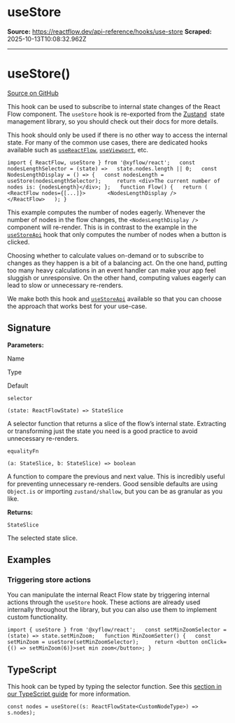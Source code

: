 # useStore

**Source:** https://reactflow.dev/api-reference/hooks/use-store
**Scraped:** 2025-10-13T10:08:32.962Z

---

# useStore()

[Source on GitHub](https://github.com/xyflow/xyflow/blob/main/packages/react/src/hooks/useStore.ts) 

This hook can be used to subscribe to internal state changes of the React Flow component. The `useStore` hook is re-exported from the [Zustand](https://github.com/pmndrs/zustand)  state management library, so you should check out their docs for more details.

This hook should only be used if there is no other way to access the internal state. For many of the common use cases, there are dedicated hooks available such as [`useReactFlow`](/api-reference/hooks/use-react-flow), [`useViewport`](/api-reference/hooks/use-viewport), etc.

`import { ReactFlow, useStore } from '@xyflow/react';   const nodesLengthSelector = (state) =>   state.nodes.length || 0;   const NodesLengthDisplay = () => {   const nodesLength = useStore(nodesLengthSelector);     return <div>The current number of nodes is: {nodesLength}</div>; };   function Flow() {   return (     <ReactFlow nodes={[...]}>       <NodesLengthDisplay />     </ReactFlow>   ); }`

This example computes the number of nodes eagerly. Whenever the number of nodes in the flow changes, the `<NodesLengthDisplay />` component will re-render. This is in contrast to the example in the [`useStoreApi`](/api-reference/hooks/use-store-api) hook that only computes the number of nodes when a button is clicked.

Choosing whether to calculate values on-demand or to subscribe to changes as they happen is a bit of a balancing act. On the one hand, putting too many heavy calculations in an event handler can make your app feel sluggish or unresponsive. On the other hand, computing values eagerly can lead to slow or unnecessary re-renders.

We make both this hook and [`useStoreApi`](/api-reference/hooks/use-store-api) available so that you can choose the approach that works best for your use-case.

## Signature[](#signature)

**Parameters:**

Name

Type

Default

[](#selector)`selector`

`(state: ReactFlowState) => StateSlice`

A selector function that returns a slice of the flow’s internal state. Extracting or transforming just the state you need is a good practice to avoid unnecessary re-renders.

[](#equalityfn)`equalityFn`

`(a: StateSlice, b: StateSlice) => boolean`

A function to compare the previous and next value. This is incredibly useful for preventing unnecessary re-renders. Good sensible defaults are using `Object.is` or importing `zustand/shallow`, but you can be as granular as you like.

**Returns:**

[](#returns)`StateSlice`

The selected state slice.

## Examples[](#examples)

### Triggering store actions[](#triggering-store-actions)

You can manipulate the internal React Flow state by triggering internal actions through the `useStore` hook. These actions are already used internally throughout the library, but you can also use them to implement custom functionality.

`import { useStore } from '@xyflow/react';   const setMinZoomSelector = (state) => state.setMinZoom;   function MinZoomSetter() {   const setMinZoom = useStore(setMinZoomSelector);     return <button onClick={() => setMinZoom(6)}>set min zoom</button>; }`

## TypeScript[](#typescript)

This hook can be typed by typing the selector function. See this [section in our TypeScript guide](/learn/advanced-use/typescript#nodetype-edgetype-unions) for more information.

`const nodes = useStore((s: ReactFlowState<CustomNodeType>) => s.nodes);`